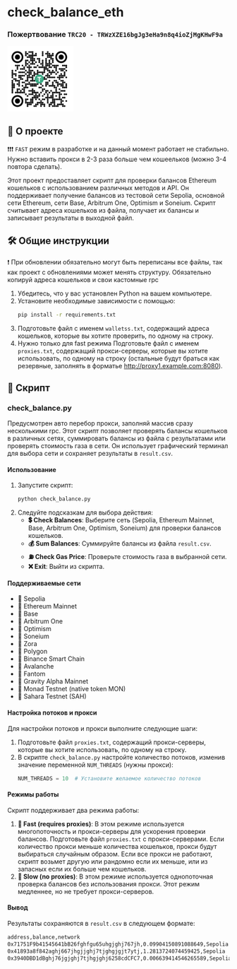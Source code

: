 # check_balance_eth

### Пожертвование ``` TRC20 - TRWzXZE16bgJg3eHa9n8q4ioZjMgKHwF9a ```
<img src="usdt.jpg" alt="Donation" width="150"/>

## 📖 О проекте

❗❗❗ ```FAST``` режим в разработке и на данный момент работает не стабильно. Нужно вставить прокси в 2-3 раза больше чем кошеельков (можно 3-4 повтора сделать).

Этот проект предоставляет скрипт для проверки балансов Ethereum кошельков с использованием различных методов и API. Он поддерживает получение балансов из тестовой сети Sepolia, основной сети Ethereum, сети Base, Arbitrum One, Optimism и Soneium. Скрипт считывает адреса кошельков из файла, получает их балансы и записывает результаты в выходной файл.

## 🛠️ Общие инструкции
❗ При обновлении обязательно могут быть переписаны все файлы, так как проект с обновлениями может менять структуру. Обязательно копируй адреса кошельков и свои кастомные rpc 

1. Убедитесь, что у вас установлен Python на вашем компьютере.
2. Установите необходимые зависимости с помощью:
   ```sh
   pip install -r requirements.txt
   ```
3. Подготовьте файл с именем `walletss.txt`, содержащий адреса кошельков, которые вы хотите проверить, по одному на строку.
4. Нужно только для fast режима Подготовьте файл с именем `proxies.txt`, содержащий прокси-серверы, которые вы хотите использовать, по одному на строку (остальные будут браться как резервные, заполнять в форматье http://proxy1.example.com:8080).

## 📜 Скрипт

### check_balance.py
Предусмотрен авто перебор прокси, заполняй массив сразу несколькими rpc.
Этот скрипт позволяет проверять балансы кошельков в различных сетях, суммировать балансы из файла с результатами или проверять стоимость газа в сети. Он использует графический терминал для выбора сети и сохраняет результаты в `result.csv`.

#### Использование

1. Запустите скрипт:
   ```sh
   python check_balance.py
   ```
2. Следуйте подсказкам для выбора действия:
   - **💲 Check Balances**: Выберите сеть (Sepolia, Ethereum Mainnet, Base, Arbitrum One, Optimism, Soneium) для проверки балансов кошельков.
   - **💰 Sum Balances**: Суммируйте балансы из файла `result.csv`.
   - **⛽ Check Gas Price**: Проверьте стоимость газа в выбранной сети.
   - **❌ Exit**: Выйти из скрипта.

#### Поддерживаемые сети

- 🚀 Sepolia
- 🚀 Ethereum Mainnet
- 🚀 Base
- 🚀 Arbitrum One
- 🚀 Optimism
- 🚀 Soneium
- 🚀 Zora
- 🚀 Polygon
- 🚀 Binance Smart Chain
- 🚀 Avalanche
- 🚀 Fantom
- 🚀 Gravity Alpha Mainnet
- 🚀 Monad Testnet (native token MON)
- 🚀 Sahara Testnet (SAH)


#### Настройка потоков и прокси

Для настройки потоков и прокси выполните следующие шаги:

1. Подготовьте файл `proxies.txt`, содержащий прокси-серверы, которые вы хотите использовать, по одному на строку.
2. В скрипте `check_balance.py` настройте количество потоков, изменив значение переменной `NUM_THREADS` (нужны прокси):
   ```python
   NUM_THREADS = 10  # Установите желаемое количество потоков
   ```

#### Режимы работы

Скрипт поддерживает два режима работы:

1. **🚀 Fast (requires proxies)**: В этом режиме используется многопоточность и прокси-серверы для ускорения проверки балансов. Подготовьте файл `proxies.txt` с прокси-серверами. Если количество прокси меньше количества кошельков, прокси будут выбираться случайным образом. Если все прокси не работают, скрипт возьмет другую или рандомно если их меньше, или из запасных если их больше чем кошельков.
2. **🐢 Slow (no proxies)**: В этом режиме используется однопоточная проверка балансов без использования прокси. Этот режим медленнее, но не требует прокси-серверов.

#### Вывод

Результаты сохраняются в `result.csv` в следующем формате:
```
address,balance,network
0x71751F9b41545641bB26fghfgu65uhgjghj767jh,0.09904150891088649,Sepolia
0x41893a8f842aghj667jhgjjghj7tjghgjgjt7ytj,1.2813724074459425,Sepolia
0x3940DBD1dBghj76jgjghj7tjhgjghj6258cdCFC7,0.006639414546265589,Sepolia
```

